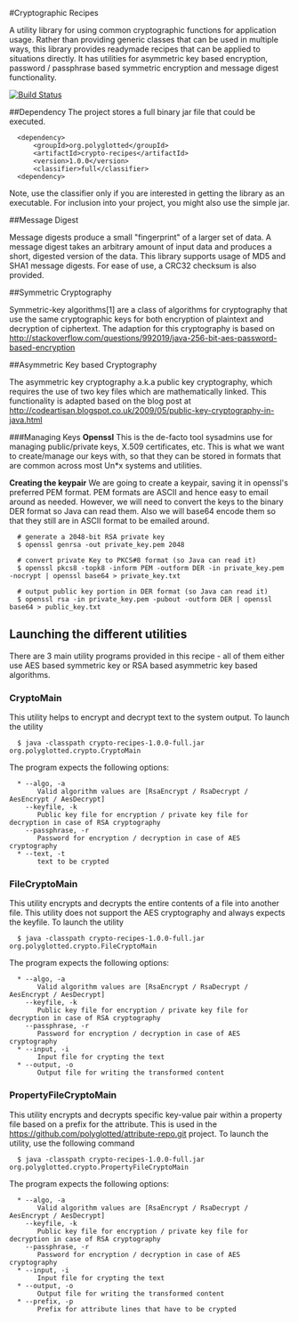 #Cryptographic Recipes

A utility library for using common cryptographic functions for application usage. Rather than providing 
generic classes that can be used in multiple ways, this library provides readymade recipes that can be 
applied to situations directly. It has utilities for asymmetric key based encryption, password / 
passphrase based symmetric encryption and message digest functionality.

[![Build Status](https://buildhive.cloudbees.com/job/polyglotted/job/crypto-recipes/badge/icon)](https://buildhive.cloudbees.com/job/polyglotted/job/crypto-recipes/)

##Dependency
The project stores a full binary jar file that could be executed.

      <dependency>
          <groupId>org.polyglotted</groupId>
          <artifactId>crypto-recipes</artifactId>
          <version>1.0.0</version>
          <classifier>full</classifier>
      <dependency>

Note, use the classifier only if you are interested in getting the library as an executable. For inclusion 
into your project, you might also use the simple jar. 

##Message Digest

Message digests produce a small "fingerprint" of a larger set of data. A message digest takes an arbitrary 
amount of input data and produces a short, digested version of the data. This library supports usage of 
MD5 and SHA1 message digests. For ease of use, a CRC32 checksum is also provided.

##Symmetric Cryptography

Symmetric-key algorithms[1] are a class of algorithms for cryptography that use the same cryptographic 
keys for both encryption of plaintext and decryption of ciphertext. The adaption for this cryptography 
is based on <http://stackoverflow.com/questions/992019/java-256-bit-aes-password-based-encryption>

##Asymmetric Key based Cryptography

The asymmetric key cryptography a.k.a public key cryptography, which requires the use of two key files which 
are mathematically linked. This functionality is adapted based on the blog post at 
<http://codeartisan.blogspot.co.uk/2009/05/public-key-cryptography-in-java.html>

###Managing Keys
<b>Openssl</b> This is the de-facto tool sysadmins use for managing public/private keys, X.509 certificates, 
etc. This is what we want to create/manage our keys with, so that they can be stored in formats that are 
common across most Un*x systems and utilities.

<b>Creating the keypair</b> We are going to create a keypair, saving it in openssl's preferred PEM format. 
PEM formats are ASCII and hence easy to email around as needed. However, we will need to convert the keys to 
the binary DER format so Java can read them. Also we will base64 encode them so that they still are in ASCII 
format to be emailed around.

      # generate a 2048-bit RSA private key
      $ openssl genrsa -out private_key.pem 2048

      # convert private Key to PKCS#8 format (so Java can read it)
      $ openssl pkcs8 -topk8 -inform PEM -outform DER -in private_key.pem -nocrypt | openssl base64 > private_key.txt

      # output public key portion in DER format (so Java can read it)
      $ openssl rsa -in private_key.pem -pubout -outform DER | openssl base64 > public_key.txt

## Launching the different utilities

There are 3 main utility programs provided in this recipe - all of them either use AES based symmetric key 
or RSA based asymmetric key based algorithms. 

### CryptoMain

This utility helps to encrypt and decrypt text to the system output. To launch the utility

      $ java -classpath crypto-recipes-1.0.0-full.jar org.polyglotted.crypto.CryptoMain

The program expects the following options:

      * --algo, -a
           Valid algorithm values are [RsaEncrypt / RsaDecrypt / AesEncrypt / AesDecrypt]
        --keyfile, -k
           Public key file for encryption / private key file for decryption in case of RSA cryptography
        --passphrase, -r
           Password for encryption / decryption in case of AES cryptography
      * --text, -t
           text to be crypted

### FileCryptoMain

This utility encrypts and decrypts the entire contents of a file into another file. This utility 
does not support the AES cryptography and always expects the keyfile. To launch the utility

      $ java -classpath crypto-recipes-1.0.0-full.jar org.polyglotted.crypto.FileCryptoMain

The program expects the following options:

      * --algo, -a
           Valid algorithm values are [RsaEncrypt / RsaDecrypt / AesEncrypt / AesDecrypt]
        --keyfile, -k
           Public key file for encryption / private key file for decryption in case of RSA cryptography
        --passphrase, -r
           Password for encryption / decryption in case of AES cryptography
      * --input, -i
           Input file for crypting the text
      * --output, -o
           Output file for writing the transformed content

### PropertyFileCryptoMain

This utility encrypts and decrypts specific key-value pair within a property file based on a prefix for the 
attribute. This is used in the <https://github.com/polyglotted/attribute-repo.git> project. To launch 
the utility, use the following command

      $ java -classpath crypto-recipes-1.0.0-full.jar org.polyglotted.crypto.PropertyFileCryptoMain
        
The program expects the following options:

      * --algo, -a
           Valid algorithm values are [RsaEncrypt / RsaDecrypt / AesEncrypt / AesDecrypt]
        --keyfile, -k
           Public key file for encryption / private key file for decryption in case of RSA cryptography
        --passphrase, -r
           Password for encryption / decryption in case of AES cryptography
      * --input, -i
           Input file for crypting the text
      * --output, -o
           Output file for writing the transformed content
      * --prefix, -p
           Prefix for attribute lines that have to be crypted
